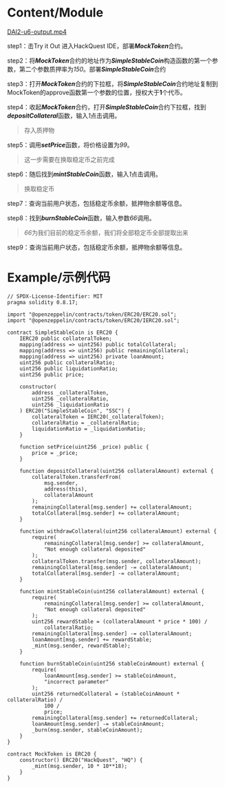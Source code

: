 # Content/Module

[DAI2-u6-output.mp4](../video/DAI2-u6-output.mp4)

step1：击Try it Out 进入HackQuest IDE，部署***MockToken***合约。

step2：将***MockToken***合约的地址作为***SimpleStableCoin***构造函数的第一个参数，第二个参数质押率为*150*。部署***SimpleStableCoin***合约

step3：打开***MockToken***合约的下拉框，将***SimpleStableCoin***合约地址复制到MockToken的approve函数第一个参数的位置，授权大于**1**个代币。

step4：收起***MockToken***合约，打开***SimpleStableCoin***合约下拉框，找到***depositCollateral***函数，输入*1*点击调用。

> 存入质押物
> 

step5：调用***setPrice***函数，将价格设置为*99*。

> 这一步需要在换取稳定币之前完成
> 

step6：随后找到***mintStableCoin***函数，输入*1*点击调用。

> 换取稳定币
> 

step7：查询当前用户状态，包括稳定币余额，抵押物余额等信息。

step8：找到***burnStableCoin***函数，输入参数*66*调用。

> *66*为我们目前的稳定币余额，我们将全部稳定币全部提取出来
> 

step9：查询当前用户状态，包括稳定币余额，抵押物余额等信息。

# Example/示例代码

```solidity
// SPDX-License-Identifier: MIT
pragma solidity 0.8.17;

import "@openzeppelin/contracts/token/ERC20/ERC20.sol";
import "@openzeppelin/contracts/token/ERC20/IERC20.sol";

contract SimpleStableCoin is ERC20 {
    IERC20 public collateralToken;
    mapping(address => uint256) public totalCollateral;
    mapping(address => uint256) public remainingCollateral;
    mapping(address => uint256) private loanAmount;
    uint256 public collateralRatio;
    uint256 public liquidationRatio;
    uint256 public price;

    constructor(
        address _collateralToken,
        uint256 _collateralRatio,
        uint256 _liquidationRatio
    ) ERC20("SimpleStableCoin", "SSC") {
        collateralToken = IERC20(_collateralToken);
        collateralRatio = _collateralRatio;
        liquidationRatio = _liquidationRatio;
    }

    function setPrice(uint256 _price) public {
        price = _price;
    }

    function depositCollateral(uint256 collateralAmount) external {
        collateralToken.transferFrom(
            msg.sender,
            address(this),
            collateralAmount
        );
        remainingCollateral[msg.sender] += collateralAmount;
        totalCollateral[msg.sender] += collateralAmount;
    }

    function withdrawCollateral(uint256 collateralAmount) external {
        require(
            remainingCollateral[msg.sender] >= collateralAmount,
            "Not enough collateral deposited"
        );
        collateralToken.transfer(msg.sender, collateralAmount);
        remainingCollateral[msg.sender] -= collateralAmount;
        totalCollateral[msg.sender] -= collateralAmount;
    }

    function mintStableCoin(uint256 collateralAmount) external {
        require(
            remainingCollateral[msg.sender] >= collateralAmount,
            "Not enough collateral deposited"
        );
        uint256 rewardStable = (collateralAmount * price * 100) /
            collateralRatio;
        remainingCollateral[msg.sender] -= collateralAmount;
        loanAmount[msg.sender] += rewardStable;
        _mint(msg.sender, rewardStable);
    }

    function burnStableCoin(uint256 stableCoinAmount) external {
        require(
            loanAmount[msg.sender] >= stableCoinAmount,
            "incorrect parameter"
        );
        uint256 returnedCollateral = (stableCoinAmount * collateralRatio) /
            100 /
            price;
        remainingCollateral[msg.sender] += returnedCollateral;
        loanAmount[msg.sender] -= stableCoinAmount;
        _burn(msg.sender, stableCoinAmount);
    }
}

contract MockToken is ERC20 {
    constructor() ERC20("HackQuest", "HQ") {
        _mint(msg.sender, 10 * 10**18);
    }
}
```